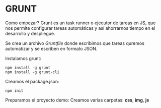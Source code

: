 # GRUNT

Como empezar?
Grunt es un task runner o ejecutor de tareas en JS, que nos permite configurar tareas automáticas y así ahorrarnos tiempo en el desarrollo y despliegue.

Se crea un archivo *Gruntfile* donde escribimos que tareas quremos automatizar y se escriben en formato JSON.

Instalamos grunt:
```
npm install -g grunt
npm install -g grunt-cli
```

Creamos el package.json:
```
npm init
```

Preparamos el proyecto demo:
Creamos varias carpetas:
__css__,
__img__,
__js__











